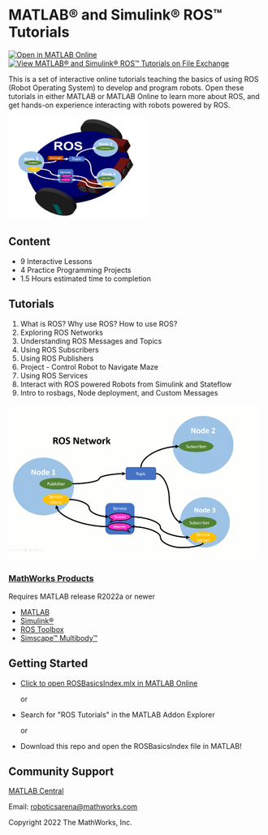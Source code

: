 # MATLAB&reg; and Simulink&reg; ROS&trade; Tutorials


[![Open in MATLAB Online](https://www.mathworks.com/images/responsive/global/open-in-matlab-online.svg)](https://matlab.mathworks.com/open/github/v1?repo=mathworks-robotics/matlab-and-simulink-ros-tutorials&file=ROSBasicsIndex.mlx) [![View MATLAB® and Simulink® ROS™ Tutorials on File Exchange](https://www.mathworks.com/matlabcentral/images/matlab-file-exchange.svg)](https://www.mathworks.com/matlabcentral/fileexchange/118630-matlab-and-simulink-ros-tutorials)


This is a set of interactive online tutorials teaching the basics of using ROS (Robot Operating System) to develop and program robots. Open these tutorials in either MATLAB or MATLAB Online to learn more about ROS, and get hands-on experience interacting with robots powered by ROS.


<img src="./lib/Resources/Images/RPROSbot.PNG" width="274" height="202">

## Content

- 9 Interactive Lessons
- 4 Practice Programming Projects
- 1.5 Hours estimated time to completion

## Tutorials

1. What is ROS? Why use ROS? How to use ROS?
2. Exploring ROS Networks
3. Understanding ROS Messages and Topics
4. Using ROS Subscribers
5. Using ROS Publishers
6. Project - Control Robot to Navigate Maze
7. Using ROS Services
8. Interact with ROS powered Robots from Simulink and Stateflow
9. Intro to rosbags, Node deployment, and Custom Messages

<img src="./Lessons/1_WhatWhyHowROS/IntroROS.gif" width="493" height="308">


### [MathWorks Products](http://www.mathworks.com)

Requires MATLAB release R2022a or newer
- [MATLAB](https://www.mathworks.com/products/matlab.html)
- [Simulink&reg;](https://www.mathworks.com/products/simulink.html)
- [ROS Toolbox](https://www.mathworks.com/products/ros.html)
- [Simscape&trade; Multibody&trade;](https://www.mathworks.com/products/simscape-multibody.html)

## Getting Started 

- [Click to open ROSBasicsIndex.mlx in MATLAB Online](https://matlab.mathworks.com/open/github/v1?repo=mathworks-robotics/matlab-and-simulink-ros-tutorials&file=ROSBasicsIndex.mlx)

    or

- Search for "ROS Tutorials" in the MATLAB Addon Explorer

    or

- Download this repo and open the ROSBasicsIndex file in MATLAB!


## Community Support
[MATLAB Central](https://www.mathworks.com/matlabcentral)

Email: roboticsarena@mathworks.com

Copyright 2022 The MathWorks, Inc.



